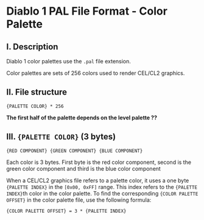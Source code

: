 # Diablo 1 PAL File Format - Color Palette

## I. Description

Diablo 1 color palettes use the `.pal` file extension.

Color palettes are sets of 256 colors used to render CEL/CL2 graphics.

## II. File structure

`{PALETTE COLOR} * 256`

**The first half of the palette depends on the level palette ??**

## III. `{PALETTE COLOR}` (3 bytes)

`{RED COMPONENT} {GREEN COMPONENT} {BLUE COMPONENT}`

Each color is 3 bytes. First byte is the red color component,
second is the green color component and third is the blue color component

When a CEL/CL2 graphics file refers to a palette color, 
it uses a one byte `{PALETTE INDEX}` in the `[0x00, 0xFF]` range.
This index refers to the `{PALETTE INDEX}`th color in the color palette.
To find the corresponding `{COLOR PALETTE OFFSET}`
in the color palette file, use the following formula:

`{COLOR PALETTE OFFSET} = 3 * {PALETTE INDEX}`
